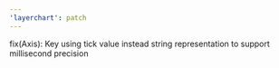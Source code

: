 ```yaml
---
'layerchart': patch
---
```


fix(Axis): Key using tick value instead string representation to support millisecond precision
